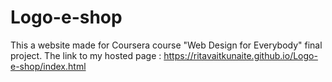 # Logo-e-shop
This a website made for Coursera course "Web Design for Everybody" final project.
The link to my hosted page :
https://ritavaitkunaite.github.io/Logo-e-shop/index.html
